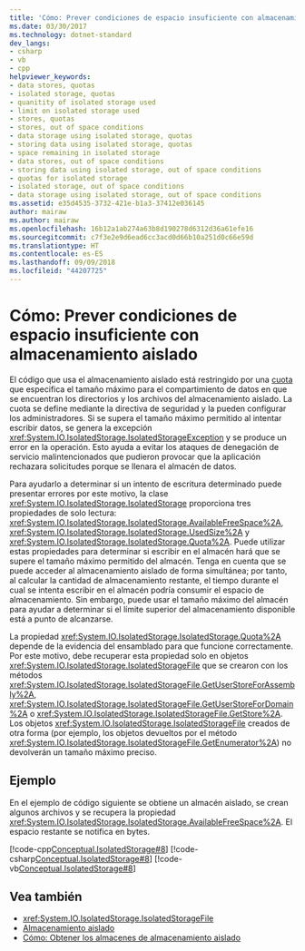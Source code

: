 ```yaml
---
title: 'Cómo: Prever condiciones de espacio insuficiente con almacenamiento aislado'
ms.date: 03/30/2017
ms.technology: dotnet-standard
dev_langs:
- csharp
- vb
- cpp
helpviewer_keywords:
- data stores, quotas
- isolated storage, quotas
- quanitity of isolated storage used
- limit on isolated storage used
- stores, quotas
- stores, out of space conditions
- data storage using isolated storage, quotas
- storing data using isolated storage, quotas
- space remaining in isolated storage
- data stores, out of space conditions
- storing data using isolated storage, out of space conditions
- quotas for isolated storage
- isolated storage, out of space conditions
- data storage using isolated storage, out of space conditions
ms.assetid: e35d4535-3732-421e-b1a3-37412e036145
author: mairaw
ms.author: mairaw
ms.openlocfilehash: 16b12a1ab274a63b8d190278d6312d36a61efe16
ms.sourcegitcommit: c7f3e2e9d6ead6cc3acd0d66b10a251d0c66e59d
ms.translationtype: HT
ms.contentlocale: es-ES
ms.lasthandoff: 09/09/2018
ms.locfileid: "44207725"
---
```

# <a name="how-to-anticipate-out-of-space-conditions-with-isolated-storage"></a>Cómo: Prever condiciones de espacio insuficiente con almacenamiento aislado
El código que usa el almacenamiento aislado está restringido por una [cuota](../../../docs/standard/io/isolated-storage.md#quotas) que especifica el tamaño máximo para el compartimiento de datos en que se encuentran los directorios y los archivos del almacenamiento aislado. La cuota se define mediante la directiva de seguridad y la pueden configurar los administradores. Si se supera el tamaño máximo permitido al intentar escribir datos, se genera la excepción <xref:System.IO.IsolatedStorage.IsolatedStorageException> y se produce un error en la operación. Esto ayuda a evitar los ataques de denegación de servicio malintencionados que pudieron provocar que la aplicación rechazara solicitudes porque se llenara el almacén de datos.  
  
 Para ayudarlo a determinar si un intento de escritura determinado puede presentar errores por este motivo, la clase <xref:System.IO.IsolatedStorage.IsolatedStorage> proporciona tres propiedades de solo lectura: <xref:System.IO.IsolatedStorage.IsolatedStorage.AvailableFreeSpace%2A>, <xref:System.IO.IsolatedStorage.IsolatedStorage.UsedSize%2A> y <xref:System.IO.IsolatedStorage.IsolatedStorage.Quota%2A>. Puede utilizar estas propiedades para determinar si escribir en el almacén hará que se supere el tamaño máximo permitido del almacén. Tenga en cuenta que se puede acceder al almacenamiento aislado de forma simultánea; por tanto, al calcular la cantidad de almacenamiento restante, el tiempo durante el cual se intenta escribir en el almacén podría consumir el espacio de almacenamiento. Sin embargo, puede usar el tamaño máximo del almacén para ayudar a determinar si el límite superior del almacenamiento disponible está a punto de alcanzarse.  
  
 La propiedad <xref:System.IO.IsolatedStorage.IsolatedStorage.Quota%2A> depende de la evidencia del ensamblado para que funcione correctamente. Por este motivo, debe recuperar esta propiedad solo en objetos <xref:System.IO.IsolatedStorage.IsolatedStorageFile> que se crearon con los métodos <xref:System.IO.IsolatedStorage.IsolatedStorageFile.GetUserStoreForAssembly%2A>, <xref:System.IO.IsolatedStorage.IsolatedStorageFile.GetUserStoreForDomain%2A> o <xref:System.IO.IsolatedStorage.IsolatedStorageFile.GetStore%2A>. Los objetos <xref:System.IO.IsolatedStorage.IsolatedStorageFile> creados de otra forma (por ejemplo, los objetos devueltos por el método <xref:System.IO.IsolatedStorage.IsolatedStorageFile.GetEnumerator%2A>) no devolverán un tamaño máximo preciso.  
  
## <a name="example"></a>Ejemplo  
 En el ejemplo de código siguiente se obtiene un almacén aislado, se crean algunos archivos y se recupera la propiedad <xref:System.IO.IsolatedStorage.IsolatedStorage.AvailableFreeSpace%2A>. El espacio restante se notifica en bytes.  
  
 [!code-cpp[Conceptual.IsolatedStorage#8](../../../samples/snippets/cpp/VS_Snippets_CLR/conceptual.isolatedstorage/cpp/source7.cpp#8)]
 [!code-csharp[Conceptual.IsolatedStorage#8](../../../samples/snippets/csharp/VS_Snippets_CLR/conceptual.isolatedstorage/cs/source7.cs#8)]
 [!code-vb[Conceptual.IsolatedStorage#8](../../../samples/snippets/visualbasic/VS_Snippets_CLR/conceptual.isolatedstorage/vb/source7.vb#8)]  
  
## <a name="see-also"></a>Vea también

- <xref:System.IO.IsolatedStorage.IsolatedStorageFile>  
- [Almacenamiento aislado](../../../docs/standard/io/isolated-storage.md)  
- [Cómo: Obtener los almacenes de almacenamiento aislado](../../../docs/standard/io/how-to-obtain-stores-for-isolated-storage.md)
